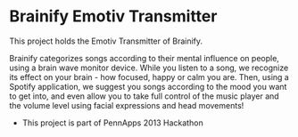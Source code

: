 Brainify Emotiv Transmitter
=========================

This project holds the Emotiv Transmitter of Brainify.

Brainify categorizes songs according to their mental influence on people, using a brain wave monitor device. While you listen to a song, we recognize its effect on your brain - how focused, happy or calm you are. Then, using a Spotify application, we suggest you songs according to the mood you want to get into, and even allow you to take full control of the music player and the volume level using facial expressions and head movements!

* This project is part of PennApps 2013 Hackathon

